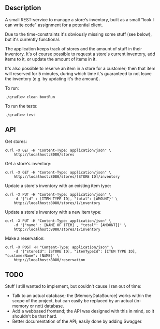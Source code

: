 ## Description

A small REST-service to manage a store's inventory, built as a small "look I can write code" assignment for a potential
client.

Due to the time-constraints it's obviously missing some stuff (see below), but it's currently functional.

The application keeps track of stores and the amount of stuff in their inventory. It's of course possible to request a
store's current inventory, add items to it, or update the amount of items in it.

It's also possible to reserve an item in a store for a customer; then that item will reserved for 5 minutes, during
which time it's guaranteed to not leave the inventory (e.g. by updating it's the amount).

To run:

```shell
./gradlew clean bootRun
```

To run the tests:

```shell
./gradlew test
```

## API

Get stores:

```shell
curl -X GET -H "Content-Type: application/json" \
    http://localhost:8080/stores
```

Get a store's inventory:

```shell
curl -X GET -H "Content-Type: application/json" \
    http://localhost:8080/stores/[STORE ID]/inventory
```

Update a store's inventory with an existing item type:

```shell
curl -X PUT -H "Content-Type: application/json" \
    -d '{"id" : [ITEM TYPE ID], "total": [AMOUNT}' \
    http://localhost:8080/stores/1/inventory
```

Update a store's inventory with a new item type:

```shell
curl -X PUT -H "Content-Type: application/json" \
    -d '{"name" : [NAME OF ITEM] , "total": [AMOUNT]}' \
    http://localhost:8080/stores/1/inventory
```

Make a reservation:

```shell
curl -X POST -H "Content-Type: application/json" \
    -d '{"storeId": [STORE ID], "itemTypeId": [ITEM TYPE ID], "customerName": [NAME}' \
    http://localhost:8080/reservation
```

## TODO

Stuff I still wanted to implement, but couldn't cause I ran out of time:

* Talk to an actual database; the [MemoryDataSource] works within the scope of the project, but can easily be replaced
  by an actual (in-memory or not) database.
* Add a webbased frontend; the API was designed with this in mind, so it shouldn't be that hard.
* Better documentation of the API; easily done by adding Swagger.
